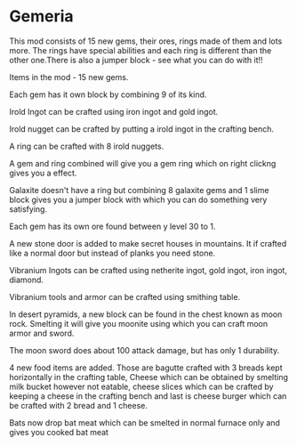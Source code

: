 # Gemeria
This mod consists of 15 new gems, their ores, rings made of them and lots more. The rings have special abilities and each ring is different than the other one.There is also a jumper block - see what you can do with it!!



Items in the mod - 
  15 new gems.
	
  Each gem has it own block by combining 9 of its kind.
	
  Irold Ingot can be crafted using iron ingot and gold ingot.
	
  Irold nugget can be crafted by putting a irold ingot in the crafting bench.
	
  A ring can be crafted with 8 irold nuggets.
	
  A gem and ring combined will give you a gem ring which on right clickng gives you a effect.
	
  Galaxite doesn't have a ring but combining 8 galaxite gems and 1 slime block gives you a jumper block with which you can do something very satisfying.
	
  Each gem has its own ore found between y level 30 to 1.
	
  A new stone door is added to make secret houses in mountains. It if crafted like a normal door but instead of planks you need stone.
	
  Vibranium Ingots can be crafted using netherite ingot, gold ingot, iron ingot, diamond.
	
  Vibranium tools and armor can be crafted using smithing table.
	
  In desert pyramids, a new block can be found in the chest known as moon rock. Smelting it will give you moonite using which you can craft moon armor and sword.
	
  The moon sword does about 100 attack damage, but has only 1 durability.
	
  4 new food items are added. Those are bagutte crafted with 3 breads kept horizontally in the crafting table, Cheese which can be obtained by smelting milk bucket however not eatable, cheese slices which can be crafted by keeping a cheese in the crafting bench and last is cheese burger which can be crafted with 2 bread and 1 cheese.
  
  Bats now drop bat meat which can be smelted in normal furnace only and gives you cooked bat meat
